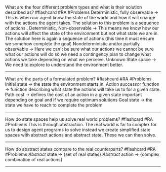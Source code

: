 
What are the four different problem types and what is their solution described as? #flashcard #RA #Problems
	Deterministic, fully observable -> This is when our agent know the state of the world and how it will change with the actions the agent takes. The solution to this problem is a sequence of actions .
	Deterministic, Non-observable -> This means we know how our actions will affect the state of the environment but not what state we are in. The solution here is again a sequence of actions (this time it must ensure we somehow complete the goal)
	Nondeterministic and/or partially observable -> Here we can't be sure what our actions we cannot be sure what our actions will do so we need a contingency plan to change what actions we take depending on what we perceive.
	Unknown State space -> We need to explore to understand the environment better.

---
What are the parts of a formulated problem? #flashcard  #RA #Problems
	Initial state -> the state the environment starts in.
	Action successor function -> function describing what state the actions will take us to for a given state.
	Path cost -> defines the cost of an action in a given state important depending on goal and if we require optimum solutions
	Goal state -> the state we have to reach to complete the problem

---
How do state spaces help us solve real world problems? #flashcard  #RA #Problems
	This is through abstraction. The real world is far to complex for us to design agent programs to solve instead we create simplified state spaces with abstract actions and abstract state. These we can then solve.

---
How do abstract states compare to the real counterparts? #flashcard  #RA #Problems
	*Abstract* state -> {set of real states}
	*Abstract* action -> {complex combination of real actions}

---

	